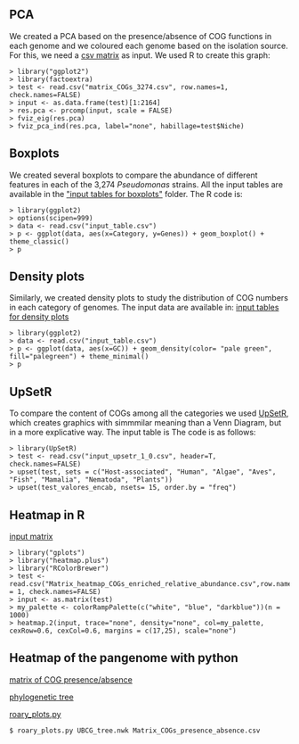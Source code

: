 


## PCA

We created a PCA based on the presence/absence of COG functions in each genome and we coloured each genome based on the isolation source. For this, we need a [csv matrix](./Source_data/PCA/matrix_COGs_3274.csv) as input. We used R to create this graph:

~~~~
> library("ggplot2")
> library(factoextra)
> test <- read.csv("matrix_COGs_3274.csv", row.names=1, check.names=FALSE)
> input <- as.data.frame(test)[1:2164]
> res.pca <- prcomp(input, scale = FALSE)
> fviz_eig(res.pca)
> fviz_pca_ind(res.pca, label="none", habillage=test$Niche)
~~~~~

## Boxplots

We created several boxplots to compare the abundance of different features in each of the 3,274 _Pseudomonas_ strains. All the input tables are available in the
["input tables for boxplots"](./Source_data/Boxplots/) folder. The R code is:

~~~~~
> library(ggplot2)
> options(scipen=999)
> data <- read.csv("input_table.csv")
> p <- ggplot(data, aes(x=Category, y=Genes)) + geom_boxplot() + theme_classic()
> p
~~~~~

## Density plots 

Similarly, we created density plots to study the distribution of COG numbers in each category of genomes. The input data are available in: [input tables for density plots](./Source_data/Density_plots/)

~~~~~
> library(ggplot2)
> data <- read.csv("input_table.csv")
> p <- ggplot(data, aes(x=GC)) + geom_density(color= "pale green", fill="palegreen") + theme_minimal()
> p
~~~~~


## UpSetR

To compare the content of COGs among all the categories we used [UpSetR](https://github.com/hms-dbmi/UpSetR), which creates graphics with simmmilar meaning than a Venn Diagram, but in a more explicative way. The input table is The code is as follows:

~~~~~
> library(UpSetR)
> test <- read.csv("input_upsetr_1_0.csv", header=T, check.names=FALSE)
> upset(test, sets = c("Host-associated", "Human", "Algae", "Aves", "Fish", "Mamalia", "Nematoda", "Plants"))
> upset(test_valores_encab, nsets= 15, order.by = "freq")
~~~~~

## Heatmap in R

[input matrix](./Source_data/Heatmap_COG_categories/)
~~~~~
> library("gplots")
> library("heatmap.plus")
> library("RColorBrewer")
> test <- read.csv("Matrix_heatmap_COGs_enriched_relative_abundance.csv",row.names = 1, check.names=FALSE)
> input <- as.matrix(test)
> my_palette <- colorRampPalette(c("white", "blue", "darkblue"))(n = 1000)
> heatmap.2(input, trace="none", density="none", col=my_palette, cexRow=0.6, cexCol=0.6, margins = c(17,25), scale="none")
~~~~~

## Heatmap of the pangenome with python
[matrix of COG presence/absence](./Source_data/Heatmap_pangenome_cogs/matrix_COGs_presence_absence.csv)

[phylogenetic tree](./Source_data/Heatmap_pangenome_cogs/phylogenetic_tree_UBCG_pangenome_pseudomonas_3274.nwk)

[roary_plots.py](https://github.com/sanger-pathogens/Roary/tree/master/contrib/roary_plots)
~~~~~
$ roary_plots.py UBCG_tree.nwk Matrix_COGs_presence_absence.csv
~~~~~
